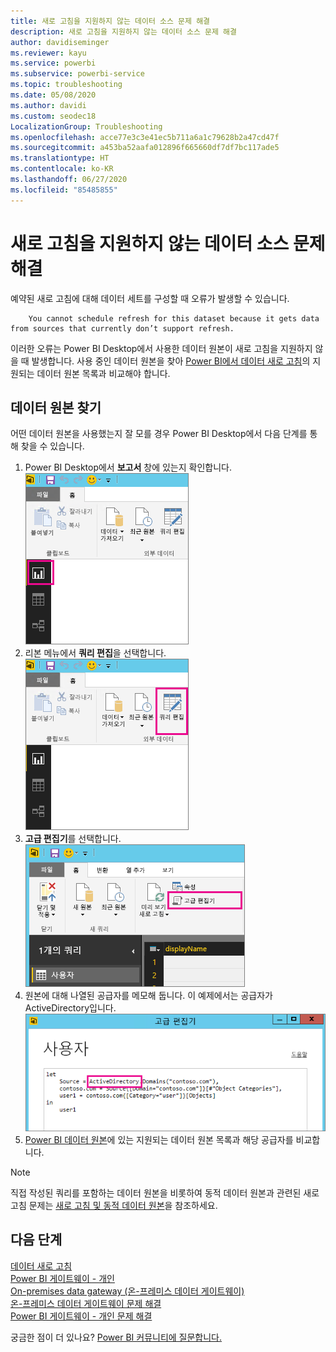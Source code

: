 ```yaml
---
title: 새로 고침을 지원하지 않는 데이터 소스 문제 해결
description: 새로 고침을 지원하지 않는 데이터 소스 문제 해결
author: davidiseminger
ms.reviewer: kayu
ms.service: powerbi
ms.subservice: powerbi-service
ms.topic: troubleshooting
ms.date: 05/08/2020
ms.author: davidi
ms.custom: seodec18
LocalizationGroup: Troubleshooting
ms.openlocfilehash: acce77e3c3e41ec5b711a6a1c79628b2a47cd47f
ms.sourcegitcommit: a453ba52aafa012896f665660df7df7bc117ade5
ms.translationtype: HT
ms.contentlocale: ko-KR
ms.lasthandoff: 06/27/2020
ms.locfileid: "85485855"
---
```

# <a name="troubleshooting-unsupported-data-source-for-refresh"></a>새로 고침을 지원하지 않는 데이터 소스 문제 해결
예약된 새로 고침에 대해 데이터 세트를 구성할 때 오류가 발생할 수 있습니다.

        You cannot schedule refresh for this dataset because it gets data from sources that currently don’t support refresh.

이러한 오류는 Power BI Desktop에서 사용한 데이터 원본이 새로 고침을 지원하지 않을 때 발생합니다. 사용 중인 데이터 원본을 찾아 [Power BI에서 데이터 새로 고침](refresh-data.md)의 지원되는 데이터 원본 목록과 비교해야 합니다. 

## <a name="find-the-data-source"></a>데이터 원본 찾기
어떤 데이터 원본을 사용했는지 잘 모를 경우 Power BI Desktop에서 다음 단계를 통해 찾을 수 있습니다.  

1. Power BI Desktop에서 **보고서** 창에 있는지 확인합니다.  
   ![데스크톱 보고서 창](media/service-admin-troubleshoot-unsupported-data-source-for-refresh/tshoot-report-pane.png)
2. 리본 메뉴에서 **쿼리 편집**을 선택합니다.  
   ![쿼리 편집](media/service-admin-troubleshoot-unsupported-data-source-for-refresh/tshoot-edit-queries.png)
3. **고급 편집기**를 선택합니다.  
   ![고급 편집기](media/service-admin-troubleshoot-unsupported-data-source-for-refresh/tshoot-advanced-editor.png)
4. 원본에 대해 나열된 공급자를 메모해 둡니다.  이 예제에서는 공급자가 ActiveDirectory입니다.  
   ![데이터 원본 공급자](media/service-admin-troubleshoot-unsupported-data-source-for-refresh/tshoot-provider.png)
5. [Power BI 데이터 원본](power-bi-data-sources.md)에 있는 지원되는 데이터 원본 목록과 해당 공급자를 비교합니다.

> [!NOTE]
> 직접 작성된 쿼리를 포함하는 데이터 원본을 비롯하여 동적 데이터 원본과 관련된 새로 고침 문제는 [새로 고침 및 동적 데이터 원본](refresh-data.md#refresh-and-dynamic-data-sources)을 참조하세요.


## <a name="next-steps"></a>다음 단계
[데이터 새로 고침](refresh-data.md)  
[Power BI 게이트웨이 - 개인](service-gateway-personal-mode.md)  
[On-premises data gateway (온-프레미스 데이터 게이트웨이)](service-gateway-onprem.md)  
[온-프레미스 데이터 게이트웨이 문제 해결](service-gateway-onprem-tshoot.md)  
[Power BI 게이트웨이 - 개인 문제 해결](service-admin-troubleshooting-power-bi-personal-gateway.md)  

궁금한 점이 더 있나요? [Power BI 커뮤니티에 질문합니다.](https://community.powerbi.com/)

